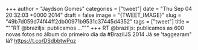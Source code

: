 
+++
author = "Jaydson Gomes"
categories = ["tweet"]
date = "Thu Sep 04 20:32:03 +0000 2014"
draft = false
image = "{TWEET_IMAGE}"
slug = "49b7d059d74f44ff2db00971b9531c37445d4352"
tags = ["tweet"]
title = """RT @braziljs: publicamos ..."""
+++
RT @braziljs: publicamos as 600 novas fotos no álbum do primeiro dia da #BrazilJS 2014 Já se 'taggearam" lá? https://t.co/DSdbbtwPqz
